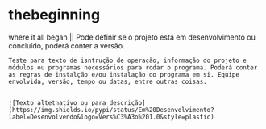# thebeginning
where it all began || Pode definir se o projeto está em desenvolvimento ou concluído, poderá conter a versão.


```
Teste para texto de isntrução de operação, informação do projeto e módulos ou programas necessários para rodar o programa. Poderá conter as regras de instalção e/ou instalação do programa em si. Equipe envolvida, versão, tempo ou datas, entre outras coisas.


![Texto altetnativo ou para descrição](https://img.shields.io/pypi/status/Em%20Desenvolvimento?label=Desenvolvendo&logo=Vers%C3%A3o%201.0&style=plastic)
